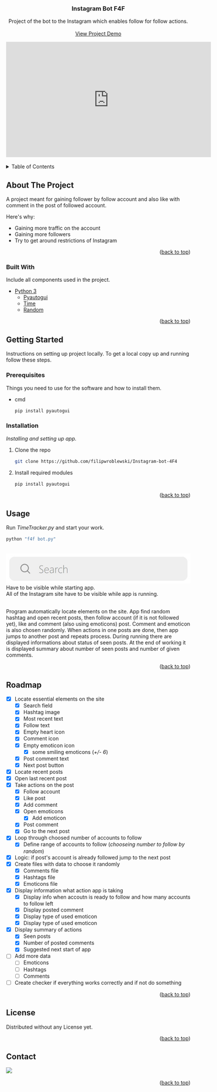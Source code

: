 <div id="top"></div>

<!-- PROJECT LOGO -->
<br>
<div align="center">

  <h3 align="center">Instagram Bot F4F</h3>

  <p align="center">
    Project of the bot to the Instagram which enables follow for follow actions.  
    <br>
    <br>
    <a href="https://youtu.be/2TS3ffwVsGs" target="_blank">View Project Demo</a>
  </p>
  <p>
    <iframe width="560" height="315" src="https://youtu.be/2TS3ffwVsGs" title="YouTube video" frameborder="0" allow="accelerometer; autoplay;clipboard-write; encrypted-media; gyroscope; picture-in-picture" allowfullscreen></iframe>
  </p>
</div>

<!-- TABLE OF CONTENTS -->
<details>
  <summary>Table of Contents</summary>
  <ol>
    <li>
      <a href="#about-the-project">About The Project</a>
      <ul>
        <li><a href="#built-with">Built With</a></li>
      </ul>
    </li>
    <li>
      <a href="#getting-started">Getting Started</a>
      <ul>
        <li><a href="#prerequisites">Prerequisites</a></li>
        <li><a href="#installation">Installation</a></li>
      </ul>
    </li>
    <li><a href="#usage">Usage</a></li>
    <li><a href="#roadmap">Roadmap</a></li>
    <li><a href="#license">License</a></li>
    <li><a href="#contact">Contact</a></li>
  </ol>
</details>

<!-- ABOUT THE PROJECT -->

## About The Project

A project meant for gaining follower by follow account and also like with comment in the post of followed account.

Here's why:

- Gaining more traffic on the account
- Gaining more followers
- Try to get around restrictions of Instagram

<p align="right">(<a href="#top">back to top</a>)</p>

### Built With

Include all components used in the project.

- [Python 3](https://www.python.org/)
  - [Pyautogui](https://pyautogui.readthedocs.io/en/latest/)
  - [Time](https://docs.python.org/3/library/time.html)
  - [Random](https://docs.python.org/3/library/random.html)

<p align="right">(<a href="#top">back to top</a>)</p>

<!-- GETTING STARTED -->

## Getting Started

Instructions on setting up project locally. To get a local copy up and running follow these steps.

### Prerequisites

Things you need to use for the software and how to install them.

- cmd
  ```sh
  pip install pyautogui
  ```

### Installation

_Installing and setting up app._

1. Clone the repo
   ```sh
   git clone https://github.com/filipwroblewski/Instagram-bot-4F4
   ```
2. Install required modules
   ```sh
   pip install pyautogui
   ```
   <p align="right">(<a href="#top">back to top</a>)</p>

<!-- USAGE EXAMPLES -->

## Usage

Run _TimeTracker.py_ and start your work.

```sh
python "f4f bot.py"
```

<br>
<img src=".\to README\img\search.jpg" alt="Search field"> 
Have to be visible while starting app. 
<br>
All of the Instagram site have to be visible while app is running. 
<br>
<br>

Program automatically locate elements on the site. App find random hashtag and open recent posts, then follow account (if it is not followed yet), like and comment (also using emoticons) post. Comment and emoticon is also chosen randomly. When actions in one posts are done, then app jumps to another post and repeats process. During running there are displayed informations about status of seen posts. At the end of working it is displayed summary about number of seen posts and number of given comments.

<p align="right">(<a href="#top">back to top</a>)</p>

<!-- ROADMAP -->

## Roadmap

- [x] Locate essential elements on the site
  - [x] Search field
  - [x] Hashtag image
  - [x] Most recent text
  - [x] Follow text
  - [x] Empty heart icon
  - [x] Comment icon
  - [x] Empty emoticon icon
    - [x] some smiling emoticons (_+/- 6_)
  - [x] Post comment text
  - [x] Next post button
- [x] Locate recent posts
- [x] Open last recent post
- [x] Take actions on the post
  - [x] Follow account
  - [x] Like post
  - [x] Add comment
  - [x] Open emoticons
    - [x] Add emoticon
  - [x] Post comment
  - [x] Go to the next post
- [x] Loop through choosed number of accounts to follow
  - [x] Define range of accounts to follow (_chooseing number to follow by random_)
- [x] Logic: if post's account is already followed jump to the next post
- [x] Create files with data to choose it randomly
  - [x] Comments file
  - [x] Hashtags file
  - [x] Emoticons file
- [x] Display information what action app is taking
  - [x] Display info when accoutn is ready to follow and how many accounts to follow left
  - [x] Display posted comment
  - [x] Display type of used emoticon
  - [x] Display type of used emoticon
- [x] Display summary of actions
  - [x] Seen posts
  - [x] Number of posted comments
  - [x] Suggested next start of app
- [ ] Add more data
  - [ ] Emoticons
  - [ ] Hashtags
  - [ ] Comments
- [ ] Create checker if everything works correctly and if not do something

<p align="right">(<a href="#top">back to top</a>)</p>

<!-- LICENSE -->

## License

<!-- Distributed under the ________ License. See `LICENSE.txt` for more information. -->

Distributed without any License yet.

<p align="right">(<a href="#top">back to top</a>)</p>

<!-- CONTACT -->

## Contact

<a href="https://twitter.com/wrobl_ewski" ><img src="https://img.shields.io/twitter/follow/wrobl_ewski.svg?style=social"></a>

<p align="right">(<a href="#top">back to top</a>)</p>
